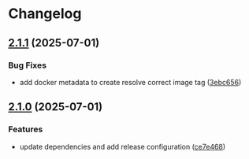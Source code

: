 # Changelog

## [2.1.1](https://github.com/intility/Authorization-Azure-GuestPolicies/compare/v2.1.0...v2.1.1) (2025-07-01)


### Bug Fixes

* add docker metadata to create resolve correct image tag ([3ebc656](https://github.com/intility/Authorization-Azure-GuestPolicies/commit/3ebc6566a2bb2bd207c8c3c6fc9ee6566674e272))

## [2.1.0](https://github.com/intility/Authorization-Azure-GuestPolicies/compare/2.0.1...v2.1.0) (2025-07-01)


### Features

* update dependencies and add release configuration ([ce7e468](https://github.com/intility/Authorization-Azure-GuestPolicies/commit/ce7e4686f5aa823335c2c80ca97e35da47f8741e))
